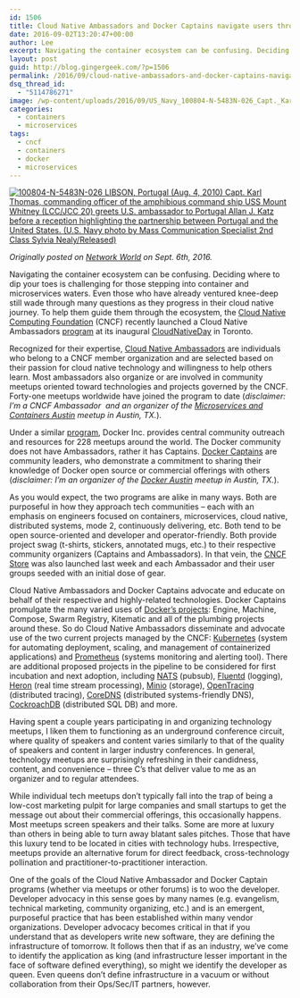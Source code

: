 ```yaml
---
id: 1506
title: Cloud Native Ambassadors and Docker Captains navigate users through the container ecosystem
date: 2016-09-02T13:20:47+00:00
author: Lee
excerpt: Navigating the container ecosystem can be confusing. Deciding where to dip your toes is challenging for those stepping into container and microservices waters. Even those who have already ventured knee-deep still wade through many questions as they progress in their cloud native journey. To help them guide them through the ecosystem, the Cloud Native Computing Foundation (CNCF) recently launched a Cloud Native Ambassadors program at its inaugural CloudNativeDay in Toronto.
layout: post
guid: http://blog.gingergeek.com/?p=1506
permalink: /2016/09/cloud-native-ambassadors-and-docker-captains-navigate-users-through-the-container-ecosystem/
dsq_thread_id:
  - "5114786271"
image: /wp-content/uploads/2016/09/US_Navy_100804-N-5483N-026_Capt._Karl_Thomas_commanding_officer_of_the_amphibious_command_ship_USS_Mount_Whitney_LCC-JCC_20_greets_U.S._ambassador_to_Portugal_Allan_J._Katz.jpg
categories:
  - containers
  - microservices
tags:
  - cncf
  - containers
  - docker
  - microservices
---
```

[<img class="size-medium wp-image-1507 alignleft" src="https://i0.wp.com/blog.gingergeek.com/wp-content/uploads/2016/09/US_Navy_100804-N-5483N-026_Capt._Karl_Thomas_commanding_officer_of_the_amphibious_command_ship_USS_Mount_Whitney_LCC-JCC_20_greets_U.S._ambassador_to_Portugal_Allan_J._Katz.jpg?resize=300%2C214" alt="100804-N-5483N-026 LIBSON, Portugal (Aug. 4, 2010) Capt. Karl Thomas, commanding officer of the amphibious command ship USS Mount Whitney (LCC/JCC 20) greets U.S. ambassador to Portugal Allan J. Katz before a reception highlighting the partnership between Portugal and the United States. (U.S. Navy photo by Mass Communication Specialist 2nd Class Sylvia Nealy/Released)" data-id="1507" srcset="https://i0.wp.com/blog.gingergeek.com/wp-content/uploads/2016/09/US_Navy_100804-N-5483N-026_Capt._Karl_Thomas_commanding_officer_of_the_amphibious_command_ship_USS_Mount_Whitney_LCC-JCC_20_greets_U.S._ambassador_to_Portugal_Allan_J._Katz.jpg?resize=300%2C214 300w, https://i0.wp.com/blog.gingergeek.com/wp-content/uploads/2016/09/US_Navy_100804-N-5483N-026_Capt._Karl_Thomas_commanding_officer_of_the_amphibious_command_ship_USS_Mount_Whitney_LCC-JCC_20_greets_U.S._ambassador_to_Portugal_Allan_J._Katz.jpg?resize=768%2C549 768w, https://i0.wp.com/blog.gingergeek.com/wp-content/uploads/2016/09/US_Navy_100804-N-5483N-026_Capt._Karl_Thomas_commanding_officer_of_the_amphibious_command_ship_USS_Mount_Whitney_LCC-JCC_20_greets_U.S._ambassador_to_Portugal_Allan_J._Katz.jpg?resize=1024%2C731 1024w, https://i0.wp.com/blog.gingergeek.com/wp-content/uploads/2016/09/US_Navy_100804-N-5483N-026_Capt._Karl_Thomas_commanding_officer_of_the_amphibious_command_ship_USS_Mount_Whitney_LCC-JCC_20_greets_U.S._ambassador_to_Portugal_Allan_J._Katz.jpg?w=2000 2000w" sizes="(max-width: 300px) 100vw, 300px" data-recalc-dims="1" />](https://i0.wp.com/blog.gingergeek.com/wp-content/uploads/2016/09/US_Navy_100804-N-5483N-026_Capt._Karl_Thomas_commanding_officer_of_the_amphibious_command_ship_USS_Mount_Whitney_LCC-JCC_20_greets_U.S._ambassador_to_Portugal_Allan_J._Katz.jpg)

_Originally posted on <a href="http://www.networkworld.com/article/3114747/open-source-tools/cloud-native-ambassadors-and-docker-captains-navigate-users-through-the-container-ecosystem.html" target="_blank">Network World</a> on Sept. 6th, 2016._

Navigating the container ecosystem can be confusing. Deciding where to dip your toes is challenging for those stepping into container and microservices waters. Even those who have already ventured knee-deep still wade through many questions as they progress in their cloud native journey. To help them guide them through the ecosystem, the [Cloud Native Computing Foundation](http://cncf.io/) (CNCF) recently launched a Cloud Native Ambassadors [program](https://cncf.io/news/blogs/2016/08/ambassador-program-meetup-program-community-store-available-growing-cloud-native) at its inaugural [CloudNativeDay](http://events.linuxfoundation.org/events/cloudnativeday) in Toronto.

Recognized for their expertise, [Cloud Native Ambassadors](https://cncf.io/about/ambassadors) are individuals who belong to a CNCF member organization and are selected based on their passion for cloud native technology and willingness to help others learn. Most ambassadors also organize or are involved in community meetups oriented toward technologies and projects governed by the CNCF. Forty-one meetups worldwide have joined the program to date (_disclaimer: I’m a CNCF Ambassador  and an organizer of the [Microservices and Containers Austin](https://www.meetup.com/Microservices-and-Containers-Austin/) meetup in Austin, TX._).<!--more-->

Under a similar [program](https://blog.docker.com/2016/04/docker-captains/), Docker Inc. provides central community outreach and resources for 228 meetups around the world. The Docker community does not have Ambassadors, rather it has Captains. [Docker Captains](https://www.docker.com/community/docker-captains) are community leaders, who demonstrate a commitment to sharing their knowledge of Docker open source or commercial offerings with others (_disclaimer: I’m an organizer of the [Docker Austin](http://www.meetup.com/Docker-Austin/) meetup in Austin, TX._).

As you would expect, the two programs are alike in many ways. Both are purposeful in how they approach tech communities – each with an emphasis on engineers focused on containers, microservices, cloud native, distributed systems, mode 2, continuously delivering, etc. Both tend to be open source-oriented and developer and operator-friendly. Both provide project swag (t-shirts, stickers, annotated mugs, etc.) to their respective community organizers (Captains and Ambassadors). In that vein, the [CNCF Store](https://store.cncf.io/) was also launched last week and each Ambassador and their user groups seeded with an initial dose of gear.

Cloud Native Ambassadors and Docker Captains advocate and educate on behalf of their respective and highly-related technologies. Docker Captains promulgate the many varied uses of [Docker’s projects](https://www.docker.com/technologies/overview#/docker_projects): Engine, Machine, Compose, Swarm Registry, Kitematic and all of the plumbing projects around these. So do Cloud Native Ambassadors disseminate and advocate use of the two current projects managed by the CNCF: [Kubernetes](http://kubernetes.io/) (system for automating deployment, scaling, and management of containerized applications) and [Prometheus](https://prometheus.io/) (systems monitoring and alerting tool). There are additional proposed projects in the pipeline to be considered for first incubation and next adoption, including [NATS](https://github.com/nats-io/nats) (pubsub), [Fluentd](http://www.fluentd.org/) (logging), [Heron](https://github.com/twitter/heron) (real time stream processing), [Minio](https://www.minio.io/) (storage), [OpenTracing](http://opentracing.io/) (distributed tracing), [CoreDNS](https://github.com/miekg/coredns) (distributed systems-friendly DNS), [CockroachDB](https://github.com/cockroachdb/cockroach) (distributed SQL DB) and more.

Having spent a couple years participating in and organizing technology meetups, I liken them to functioning as an underground conference circuit, where quality of speakers and content varies similarly to that of the quality of speakers and content in larger industry conferences. In general, technology meetups are surprisingly refreshing in their candidness, content, and convenience – three C’s that deliver value to me as an organizer and to regular attendees.

While individual tech meetups don’t typically fall into the trap of being a low-cost marketing pulpit for large companies and small startups to get the message out about their commercial offerings, this occasionally happens. Most meetups screen speakers and their talks. Some are more at luxury than others in being able to turn away blatant sales pitches. Those that have this luxury tend to be located in cities with technology hubs. Irrespective, meetups provide an alternative forum for direct feedback, cross-technology pollination and practitioner-to-practitioner interaction.

One of the goals of the Cloud Native Ambassador and Docker Captain programs (whether via meetups or other forums) is to woo the developer. Developer advocacy in this sense goes by many names (e.g. evangelism, technical marketing, community organizing, etc.) and is an emergent, purposeful practice that has been established within many vendor organizations. Developer advocacy becomes critical in that if you understand that as developers write new software, they are defining the infrastructure of tomorrow. It follows then that if as an industry, we’ve come to identify the application as king (and infrastructure lesser important in the face of software defined everything), so might we identify the developer as queen. Even queens don’t define infrastructure in a vacuum or without collaboration from their Ops/Sec/IT partners, however.